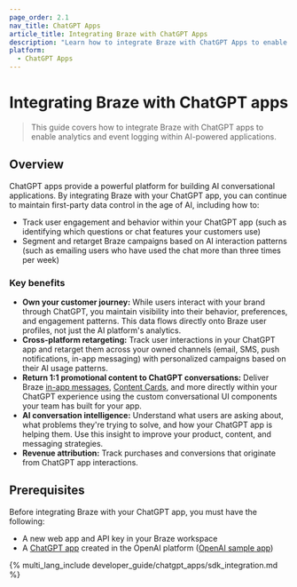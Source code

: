 ```yaml
---
page_order: 2.1
nav_title: ChatGPT Apps
article_title: Integrating Braze with ChatGPT Apps
description: "Learn how to integrate Braze with ChatGPT Apps to enable analytics and event logging within AI-powered applications."
platform:
  - ChatGPT Apps
---
```


# Integrating Braze with ChatGPT apps

> This guide covers how to integrate Braze with ChatGPT apps to enable analytics and event logging within AI-powered applications.

## Overview

ChatGPT apps provide a powerful platform for building AI conversational applications. By integrating Braze with your ChatGPT app, you can continue to maintain first-party data control in the age of AI, including how to:

- Track user engagement and behavior within your ChatGPT app (such as identifying which questions or chat features your customers use)
- Segment and retarget Braze campaigns based on AI interaction patterns (such as emailing users who have used the chat more than three times per week)

### Key benefits

- **Own your customer journey:** While users interact with your brand through ChatGPT, you maintain visibility into their behavior, preferences, and engagement patterns. This data flows directly onto Braze user profiles, not just the AI platform's analytics.
- **Cross-platform retargeting:** Track user interactions in your ChatGPT app and retarget them across your owned channels (email, SMS, push notifications, in-app messaging) with personalized campaigns based on their AI usage patterns.
- **Return 1:1 promotional content to ChatGPT conversations:** Deliver Braze [in-app messages]({{site.baseurl}}/user_guide/message_building_by_channel/in-app_messages), [Content Cards]({{site.baseurl}}/user_guide/message_building_by_channel/content_cards), and more directly within your ChatGPT experience using the custom conversational UI components your team has built for your app.
- **AI conversation intelligence:** Understand what users are asking about, what problems they're trying to solve, and how your ChatGPT app is helping them. Use this insight to improve your product, content, and messaging strategies.
- **Revenue attribution:** Track purchases and conversions that originate from ChatGPT app interactions.

<!-- ### Practical Use Cases

- **E-commerce**: Track product inquiries, cart additions, and purchases made through ChatGPT conversations
- **SaaS**: Monitor feature requests, support interactions, and trial-to-paid conversions
- **Content/Media**: Understand what topics users are most interested in and create targeted content campaigns
- **Financial Services**: Track financial advice requests and product recommendations for compliance and optimization
- **Travel**: Monitor destination research, booking inquiries, and trip planning interactions

By integrating Braze with your ChatGPT App, you ensure that every AI interaction becomes a data point in your customer engagement strategy, not just a black box interaction on someone else's platform. -->

## Prerequisites

Before integrating Braze with your ChatGPT app, you must have the following:

- A new web app and API key in your Braze workspace
- A [ChatGPT app](https://openai.com/index/introducing-apps-in-chatgpt/) created in the OpenAI platform ([OpenAI sample app](https://github.com/openai/openai-apps-sdk-examples))

{% multi_lang_include developer_guide/chatgpt_apps/sdk_integration.md %}

